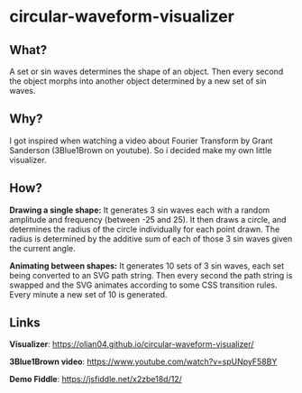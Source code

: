 # circular-waveform-visualizer

## What?

A set or sin waves determines the shape of an object. Then every second the object morphs into another object determined by a new set of sin waves.

## Why?

I got inspired when watching a video about Fourier Transform by Grant Sanderson (3Blue1Brown on youtube). So i decided make my own little visualizer.

## How?

**Drawing a single shape:** It generates 3 sin waves each with a random amplitude and frequency (between -25 and 25). It then draws a circle, and determines the radius of the circle individually for each point drawn. The radius is determined by the additive sum of each of those 3 sin waves given the current angle.

**Animating between shapes:** It generates 10 sets of 3 sin waves, each set being converted to an SVG path string. Then every second the path string is swapped and the SVG animates according to some CSS transition rules. Every minute a new set of 10 is generated.

## Links

**Visualizer**: https://olian04.github.io/circular-waveform-visualizer/

**3Blue1Brown video**: https://www.youtube.com/watch?v=spUNpyF58BY

**Demo Fiddle**: https://jsfiddle.net/x2zbe18d/12/
